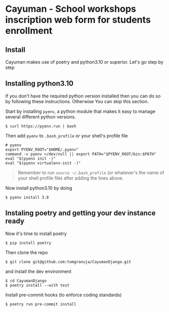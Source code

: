 # Cayuman - School workshops inscription web form for students enrollment

## Install

Cayuman makes use of poetry and python3.10 or superior. Let's go step by step

## Installing python3.10

If you don't have the required python version installed then you can do so by following these instructions. Otherwise You can skip this section.

Start by installing `pyenv`, a python module that makes it easy to manage several different python versions.

```console
$ curl https://pyenv.run | bash
```

Then add `pyenv` to `.bash_profile` or your shell's profile file

```console
# pyenv
export PYENV_ROOT="$HOME/.pyenv"
command -v pyenv >/dev/null || export PATH="$PYENV_ROOT/bin:$PATH"
eval "$(pyenv init -)"
eval "$(pyenv virtualenv-init -)"
```

> Remember to run `source ~/.bash_profile` (or whatever's the name of your shell profile file) after adding the lines above.

Now install python3.10 by doing

```console
$ pyenv install 3.8
```

## Instaling poetry and getting your dev instance ready

Now it's time to install poetry

```console
$ pip install poetry
```

Then clone the repo

```console
$ git clone git@github.com:tomgranuja/CayumanDjango.git
```

and install the dev environment

```console
$ cd CayumanDjango
$ poetry install --with test
```

Install pre-commit hooks (to enforce coding standards)

```console
$ poetry run pre-commit install
```
